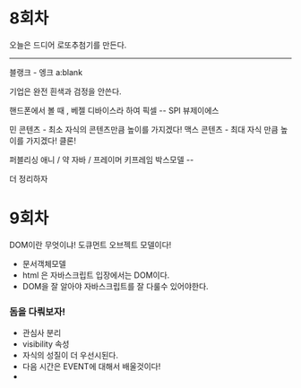 # 8회차

오늘은 드디어 로또추첨기를 만든다.

---

<!-- 프론트 개발자는 최대 2560 x 1440 (mackbook) 과  -->

블랭크 -
엥크
a:blank

기업은 완전 흰색과 검정을 안쓴다.

핸드폰에서 볼 때 , 베젤 디바이스라 하여
픽셀 --
SPI
뷰제이에스

민 콘텐츠 - 최소 자식의 콘텐츠만큼 높이를 가지겠다!
맥스 콘텐츠 - 최대 자식 만큼 높이를 가지겠다!
클론!

퍼블리싱 애니 / 약 자바 / 프레이머
키프레임
박스모델 --

더 정리하자

# 9회차

DOM이란 무엇이냐!
도큐먼트 오브젝트 모델이다!

- 문서객체모델
- html 은 자바스크립트 입장에서는 DOM이다.
- DOM을 잘 알아야 자바스크립트를 잘 다룰수 있어야한다.

### 돔을 다뤄보자!

- 관심사 분리
- visibility 속성
- 자식의 성질이 더 우선시된다.
- 다음 시간은 EVENT에 대해서 배울것이다!
-
